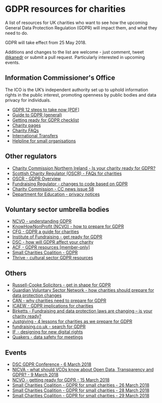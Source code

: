 # GDPR resources for charities

A list of resources for UK charities who want to see how the upcoming General Data Protection Regulation (GDPR) will impact them, and what they need to do.

GDPR will take effect from 25 May 2018.

Additions and changes to the list are welcome - just comment, tweet [@kanedr](https://twitter.com/kanedr) or submit a pull request. Particularly interested in upcoming events.

## Information Commissioner's Office

The ICO is the UK’s independent authority set up to uphold information rights in the public interest, promoting openness by public bodies and data privacy for individuals.

- [GDPR 12 steps to take now [PDF]](https://ico.org.uk/media/1624219/preparing-for-the-gdpr-12-steps.pdf)
- [Guide to GDPR (general)](https://ico.org.uk/for-organisations/guide-to-the-general-data-protection-regulation-gdpr/)
- [Getting ready for GDPR checklist](https://ico.org.uk/for-organisations/resources-and-support/data-protection-self-assessment/getting-ready-for-the-gdpr/)
- [Charity pages](https://ico.org.uk/for-organisations/charity/)
- [Charity FAQs](https://ico.org.uk/for-organisations/charity/charities-faqs/)
- [International Transfers](https://ico.org.uk/for-organisations/guide-to-the-general-data-protection-regulation-gdpr/international-transfers/)
- [Helpline for small organisations](https://ico.org.uk/global/contact-us/advice-service-for-small-organisations/)

## Other regulators

- [Charity Commission Northern Ireland - Is your charity ready for GDPR?](https://www.charitycommissionni.org.uk/news/gdpr-reminder-for-charities/)
- [Scottish Charity Regulator (OSCR) - FAQs for charities](https://www.oscr.org.uk/news/gdpr-faqs-for-charities)
- [OSCR - GDPR Overview](https://www.oscr.org.uk/blog/2017/november/20/gdpr-overview)
- [Fundraising Regulator - changes to code based on GDPR](https://www.fundraisingregulator.org.uk/code-of-fundraising-practice/code-changes/code-changes-gdpr-post-may-25th-2018/)
- [Charity Commission - CC news issue 58](https://www.gov.uk/government/publications/charity-commission-news-issue-58/charity-commission-news-issue-58#general-data-protection-regulation)
- [Department for Education - privacy notices](https://www.gov.uk/government/publications/data-protection-and-privacy-privacy-notices)

## Voluntary sector umbrella bodies

- [NCVO - understanding GDPR](https://blogs.ncvo.org.uk/2018/02/05/understanding-gdpr-ready-steady-and-steady-as-she-goes/)
- [KnowHowNonProfit (NCVO) - how to prepare for GDPR](https://knowhownonprofit.org/how-to/how-to-prepare-for-gdpr-and-data-protection-reform)
- [CFG - GDPR a guide for charities](http://www.cfg.org.uk/resources/Publications/cfg-publications.aspx#GDPRguide)
- [Institute of Fundraising - get ready for GDPR](https://www.institute-of-fundraising.org.uk/guidance/research/get-ready-for-gdpr/)
- [DSC - how will GDPR affect your charity](https://www.dsc.org.uk/content/will-gdpr-affect-charity-need-know/)
- [ACF - GDPR resources [member-only]](http://www.acf.org.uk/news/gdpr-what-resources-are-available)
- [Small Charities Coalition - GDPR](https://www.smallcharities.org.uk/785/)
- [Thrive - cultural sector GDPR resources](https://wewillthrive.co.uk/resources/blogs/gdpr-where-to-start)

## Others

- [Russell-Cooke Solicitors - get in shape for GDPR](https://www.russell-cooke.co.uk/gdpr/)
- [Guardian Voluntary Sector Network - how charities should prepare for data protection changes](https://www.theguardian.com/voluntary-sector-network/2017/may/05/gdpr-charities-prepare-eu-data-protection-changes-consent-fundraising)
- [CAN - why charities need to prepare for GDPR](https://can-online.org.uk/about-can/news-and-blog/why-charities-need-to-prepare-for-gdpr)
- [ICAEW - GDPR implications for charities](https://www.icaew.com/en/technical/charity-and-voluntary/law-and-regulation/acts-and-legislation/gdpr-implications-for-charities)
- [Birketts - Fundraising and data protection laws are changing – is your charity ready?](https://www.birketts.co.uk/insights/legal-updates/fundraising-and-data-protection-laws-are-changing)
- [Justgiving - 4 lessons for charities as we prepare for GDPR](http://blog.justgiving.com/4-lessons-for-charities-as-we-prepare-for-gdpr/)
- [fundraising.co.uk - search for GDPR](http://fundraising.co.uk/?s=gdpr)
- [IF - designing for new digital rights](https://newdigitalrights.projectsbyif.com/)
- [Quakers - data safety for meetings](http://www.quaker.org.uk/our-organisation/support-for-meetings/data-safety)

## Events

- [DSC GDPR Conference - 6 March 2018](https://www.dsc.org.uk/event/gdpr-conference/)
- [NICVA - what should VCOs know about Open Data, Transparency and GDPR? - 9 March 2018](http://www.nicva.org/event/what-should-voluntary-and-community-organisations-know-about-open-data-transparency-and-gdpr)
- [NCVO - getting ready for GDPR - 15 March 2018](https://www.ncvo.org.uk/training-and-events/events-listing/2172-getting-ready-for-gdpr-day-1-and-beyond?utm_source=Twitter&utm_content=NCVO)
- [Small Charities Coalition - GDPR for small charities - 26 March 2018](https://www.eventbrite.co.uk/e/gdpr-for-small-charities-26-march-2018-tickets-42177129931)
- [Small Charities Coalition - GDPR for small charities - 28 March 2018](https://www.eventbrite.co.uk/e/gdpr-for-small-charities-28-march-2018-tickets-42176927325)
- [Small Charities Coalition - GDPR for small charities - 29 March 2018](https://www.eventbrite.co.uk/e/gdpr-for-small-charities-29-march-2018-tickets-42177046682)
